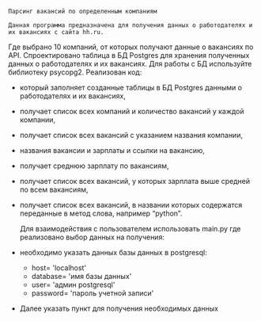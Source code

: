     Парсинг вакансий по определенным компаниям

    Данная программа предназначена для получения данных о работодателях и их вакансиях с сайта hh.ru.
Где выбрано 10 компаний, от которых  получают данные о вакансиях по API.
Спроектировано таблица в БД Postgres для хранения полученных данных о работодателях и их вакансиях. Для работы с БД используйте библиотеку psycopg2.
Реализован код:
- который заполняет созданные таблицы в БД Postgres данными о работодателях и их вакансиях,
- получает список всех компаний и количество вакансий у каждой компании,
- получает список всех вакансий с указанием названия компании,
- названия вакансии и зарплаты и ссылки на вакансию,
- получает среднюю зарплату по вакансиям,
- получает список всех вакансий, у которых зарплата выше средней по всем вакансиям,
- получает список всех вакансий, в названии которых содержатся переданные в метод слова, например “python”.

    Для взаимодействия с пользователем использовать main.py где реализовано выбор данных на получения:
- необходимо указать данных базы данных в postgresql:
  - host= 'localhost'
  - database= 'имя базы данных'
  - user= 'админ postgresql'
  - password= 'пароль учетной записи'
- Далее указать пункт для получения необходимых данных